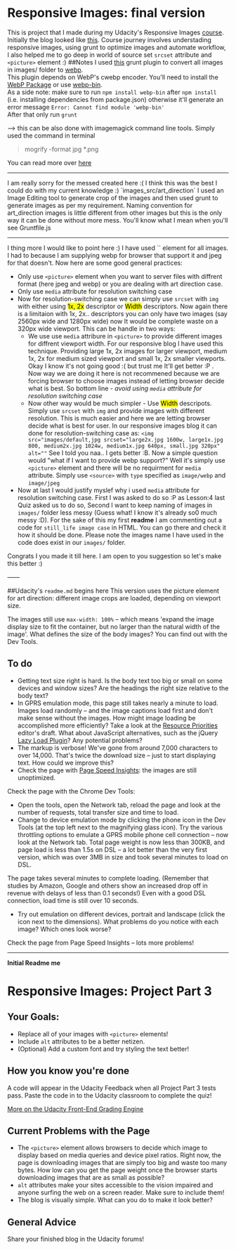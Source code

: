 # Responsive Images: final version #
This is project that I made during my Udacity's Responsive Images [course](https://www.udacity.com/course/responsive-images--ud882). Initially the blog looked like [this](http://udacity.github.io/responsive-images/downloads/RI-Project-Part-1-Start.zip).
Course journey involves understading responsive images, using grunt to optimize images and automate workflow, I also helped me to go deep in world of  source set `srcset` attribute and `<picture>` element :)
##Notes
I used [this](https://github.com/somerandomdude/grunt-webp) grunt plugin to convert all images in images/ folder to [webp](https://developers.google.com/speed/webp/).  
This plugin depends on WebP's cwebp encoder. You'll need to install the [WebP Package](https://developers.google.com/speed/webp/download) or use [webp-bin](https://github.com/yuanyan/node-webp-bin).  
As a side note: make sure to run `npm install webp-bin` after `npm install` (i.e. installing dependencies from package.json) otherwise it'll generate an error message `Error: Cannot find module 'webp-bin'`  
After that only run `grunt`

--> this can be also done with imagemagick command line tools. Simply used the command in terminal
>mogrify -format jpg *.png

You can read more over [here](http://www.imagemagick.org/script/mogrify.php)

<hr>
I am really sorry for the messed created here :( I think this was the best I could do with my current knowledge :)
`images_src/art_direction` I used an Image Editing tool to generate crop of the images and then used grunt to generate images as per my requirement. Naming convention for art_direction images is little different from other images but this is the only way it can be done without more mess. You'll know what I mean when you'll see Gruntfile.js  
<hr>
I thing more I would like to point here :)  
I have used `<picture>` element for all images. I had to because I am supplying webp for browser that support it and jpeg for that doesn't.  
Now here are some good general practices:  
  
  
* Only use `<picture>` element when you want to server files with diffrent format (here jpeg and webp) or you are dealing with art direction case.  
* Only use `media` attribute for resolution switching case
* Now for resolution-switching case we can simply use `srcset` with `img` with either using <mark>1x, 2x</mark> descriptor or <mark>Width</mark> descriptors. Now again there is a limitaion with 1x, 2x.. descriptors you can only have two images (say 2560px wide and 1280px wide) now It would be complete waste on a 320px wide viewport. This can be handle in two ways:  
	* We use use `media` attribure in `<picture>` to provide different images for diffrent viewport width. For our responsive blog I have used this technique. Providing large 1x, 2x images for larger viewport, medium 1x, 2x for medium sized viewport and small 1x, 2x smaller viewports. Okay I know it's not going good :( but trust me It'll get better :P . Now way we are doing it here is not recommened because we are forcing browser to choose images instead of letting browser decide what is best. So bottom line - *avoid using `media` attribute for resolution switching case*  
	* Now other way would be much simpler - Use <mark>Width</mark> descripots. Simply use `srcset` with `img` and provide images with different resolution. This is much easier and here we are letting browser decide what is best for user. In our responsive images blog it can done for resolution-switching case as: `<img src="images/default,jpg srcset="large2x.jpg 1600w, large1x.jpg 800, medium2x.jpg 1024w, medium1x.jpg 640px, small.jpg 320px" alt=""` See I told you naa.. I gets better :B. Now a simple question would "what if I want to provide webp support?" Well it's simply use `<picture>` element and there will be no requirment for `media` attribute. Simply use `<source>` with `type` specified as `image/webp` and `image/jpeg`  
* Now at last I would justify myslef why i used `media` attribute for resolution switching case. First I was asked to do so :P as Lesson:4 last Quiz asked us to do so, Second I want to keep naming of images in `images/` folder less messy (Guess what! I know it's already so0 much messy :D). For the sake of this my first **readme** I am commenting out a code for `still_life image case` in HTML. You can go there and check it how it should be done. Please note the images name I have used in the code does exist in our `images/` folder.

Congrats I you made it till here. I am open to you suggestion so let's make this better :)

——



##Udacity's `readme.md` begins here
This version uses the picture element for art direction: different image crops are loaded, depending on viewport size.

The images still use `max-width: 100%` – which means 'expand the image display size to fit the container, but no larger than the natural width of the image'. What defines the size of the body images? You can find out with the Dev Tools.

## To do ##

* Getting text size right is hard. Is the body text too big or small on some devices and window sizes? Are the headings the right size relative to the body text?
* In GPRS emulation mode, this page still takes nearly a minute to load. Images load randomly – and the image captions load first and don't make sense without the images. How might image loading be accomplished more efficiently? Take a look at the [Resource Priorities](https://dvcs.w3.org/hg/webperf/raw-file/tip/specs/ResourcePriorities/Overview.html#attr-lazyload) editor's draft. What about JavaScript alternatives, such as the jQuery [Lazy Load Plugin](http://www.appelsiini.net/projects/lazyload)? Any potential problems?
* The markup is verbose! We've gone from around 7,000 characters to over 14,000. That's twice the download size – just to start displaying text. How could we improve this?
* Check the page with [Page Speed Insights](https://developers.google.com/speed/pagespeed/insights/?url=http%3A%2F%2Fudacity.github.io%2Fresponsive-images%2Fproject%2Ffinal%2F&tab=mobile): the images are still unoptimized.

Check the page with the Chrome Dev Tools:

* Open the tools, open the Network tab, reload the page and look at the number of requests, total transfer size and time to load.
* Change to device emulation mode by clicking the phone icon in the Dev Tools (at the top left next to the magnifying glass icon). Try the various throttling options to emulate a GPRS mobile phone cell connection – now look at the Network tab. Total page weight is now less than 300KB, and page load is less than 1.5s on DSL – a lot better than the very first version, which was over 3MB in size and took several minutes to load on DSL.

The page takes several minutes to complete loading. (Remember that studies by Amazon, Google and others show an increased drop off in revenue with delays of less than 0.1 seconds!) Even with a good DSL connection, load time is still over 10 seconds.
* Try out emulation on different devices, portrait and landscape (click the icon next to the dimensions). What problems do you notice with each image? Which ones look worse?

Check the page from Page Speed Insights – lots more problems!



-----------------------------------------------------
**Initial Readme me**
# Responsive Images: Project Part 3 #

## Your Goals: ##

* Replace all of your images with `<picture>` elements!
* Include `alt` attributes to be a better netizen.
* (Optional) Add a custom font and try styling the text better!

## How you know you're done ##

A code will appear in the Udacity Feedback when all Project Part 3 tests pass. Paste the code in to the Udacity classroom to complete the quiz!

[More on the Udacity Front-End Grading Engine](https://github.com/udacity/frontend-grading-engine)

## Current Problems with the Page ##

* The `<picture>` element allows browsers to decide which image to display based on media queries and device pixel ratios. Right now, the page is downloading images that are simply too big and waste too many bytes. How low can you get the page weight once the browser starts downloading images that are as small as possible?
* `alt` attributes make your sites accessible to the vision impaired and anyone surfing the web on a screen reader. Make sure to include them!
* The blog is visually simple. What can you do to make it look better?

## General Advice ##

Share your finished blog in the Udacity forums!
